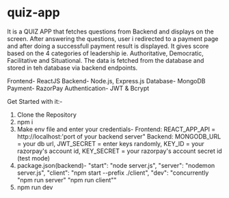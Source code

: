 # quiz-app
It is a QUIZ APP that fetches questions from Backend and displays on the screen. After answering the questions, user i redirected to a payment page and after doing a successfull payment result is displayed. It gives score based on the 4 categories of leadership ie. Authoritative, Democratic, Facilitative and Situational. The data is fetched from the database and stored in teh database via backend endpoints.

Frontend- ReactJS
Backend- Node.js, Express.js
Database- MongoDB
Payment- RazorPay
Authentication- JWT & Bcrypt

Get Started with it:-
1. Clone the Repository
2. npm i
3. Make env file and enter your credentials-
   Frontend: REACT_APP_API = http://localhost:'port of your backend server"
   Backend: MONGODB_URL = your db url, JWT_SECRET = enter keys randomly, KEY_ID = your razorpay's account id, KEY_SECRET = your razorpay's account secret id (test mode)
4. package.json(backend)-
    "start": "node server.js",
    "server": "nodemon server.js",
    "client": "npm start --prefix ./client",
    "dev": "concurrently \"npm run server\" \"npm run client\""
5. npm run dev

